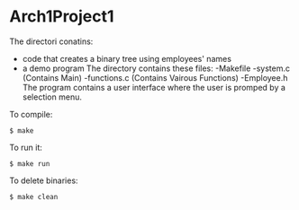 # Arch1Project1
The directori conatins:
* code that creates a binary tree using employees' names
* a demo program
The directory contains these files:
  -Makefile
  -system.c (Contains Main)
  -functions.c (Contains Vairous Functions)
  -Employee.h
The program contains a user interface where the user is promped by a selection menu.

To compile:
~~~
$ make
~~~

To run it:
~~~
$ make run
~~~

To delete binaries:
~~~
$ make clean
~~~
